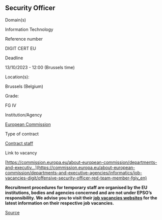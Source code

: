 Security Officer
----------------

Domain(s)

Information Technology

Reference number

DIGIT CERT EU

Deadline

13/10/2023 - 12:00 (Brussels time)

Location(s): 

Brussels (Belgium)

  

Grade: 

FG IV

  

Institution/Agency

[European Commission](/en/institutions/european-commission)

Type of contract

[Contract staff](/staff-categories#tab-Contract%20staff)

Link to vacancy

[https://commission.europa.eu/about-european-commission/departments-and-executiv…](https://commission.europa.eu/about-european-commission/departments-and-executive-agencies/informatics/job-vacancies-digit/offensive-security-officer-red-team-member-fgiv_en)

**Recruitment procedures for temporary staff are organised by the EU institutions, bodies and agencies concerned and are not under EPSO’s responsibility. We advise you to visit their [job vacancies websites](https://european-union.europa.eu/institutions-law-budget/institutions-and-bodies/search-all-eu-institutions-and-bodies) for the latest information on their respective job vacancies.**

[Source](https://eu-careers.europa.eu/en/job-opportunities/security-officer/digit-cert-eu-0)